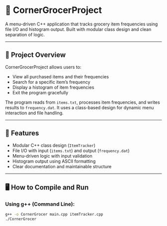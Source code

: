 # 🛒 CornerGrocerProject

A menu-driven C++ application that tracks grocery item frequencies using file I/O and histogram output. Built with modular class design and clean separation of logic.

---

## 📌 Project Overview

CornerGrocerProject allows users to:
- View all purchased items and their frequencies
- Search for a specific item’s frequency
- Display a histogram of item frequencies
- Exit the program gracefully

The program reads from `items.txt`, processes item frequencies, and writes results to `frequency.dat`. It uses a class-based design for dynamic menu interaction and file handling.

---

## 🧠 Features

- Modular C++ class design (`ItemTracker`)
- File I/O with input (`items.txt`) and output (`frequency.dat`)
- Menu-driven logic with input validation
- Histogram output using ASCII formatting
- Clear documentation and maintainable structure

---

## 🖥️ How to Compile and Run

### Using g++ (Command Line):
```bash
g++ -o CornerGrocer main.cpp itemTracker.cpp
./CornerGrocer
